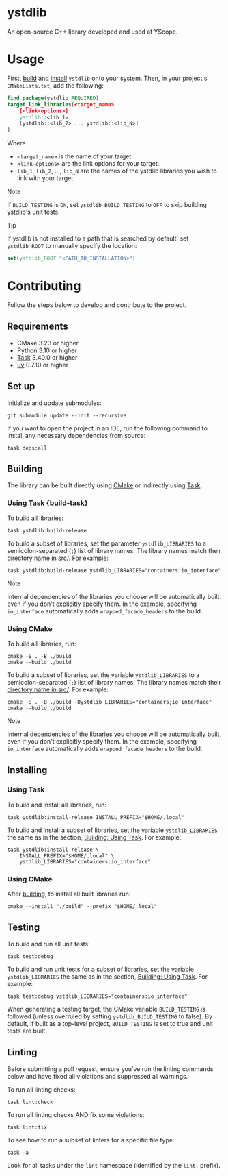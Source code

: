 # ystdlib

An open-source C++ library developed and used at YScope.

# Usage

First, [build](#building) and [install](#installing) `ystdlib` onto your system. Then, in your
project's `CMakeLists.txt`, add the following:

```cmake
find_package(ystdlib REQUIRED)
target_link_libraries(<target_name>
    [<link-options>]
    ystdlib::<lib_1>
    [ystdlib::<lib_2> ... ystdlib::<lib_N>]
)
```

Where

* `<target_name>` is the name of your target.
* `<link-options>` are the link options for your target.
* `lib_1`, `lib_2`, ..., `lib_N` are the names of the ystdlib libraries you wish to link with your
  target.

> [!NOTE]
> If `BUILD_TESTING` is `ON`, set `ystdlib_BUILD_TESTING` to `OFF` to skip building ystdlib's unit
> tests.

> [!TIP]
> If ystdlib is not installed to a path that is searched by default, set `ystdlib_ROOT` to manually
> specify the location:
> 
> ```cmake
> set(ystdlib_ROOT "<PATH_TO_INSTALLATION>")
> ```

# Contributing
Follow the steps below to develop and contribute to the project.

## Requirements

* CMake 3.23 or higher
* Python 3.10 or higher
* [Task] 3.40.0 or higher
* [uv] 0.7.10 or higher

## Set up
Initialize and update submodules:
```shell
git submodule update --init --recursive
```

If you want to open the project in an IDE, run the following command to install any necessary
dependencies from source:

```shell
task deps:all
```

## Building

The library can be built directly using [CMake](#using-cmake) or indirectly using
[Task](#using-task).

### Using Task {build-task}

To build all libraries:
```shell
task ystdlib:build-release
```

To build a subset of libraries, set the parameter `ystdlib_LIBRARIES` to a semicolon-separated (`;`)
list of library names. The library names match their [directory name in src/](./src/ystdlib). For
example:

```shell
task ystdlib:build-release ystdlib_LIBRARIES="containers:io_interface"
```

> [!NOTE]
> Internal dependencies of the libraries you choose will be automatically built, even if you don't
> explicitly specify them. In the example, specifying `io_interface` automatically adds
> `wrapped_facade_headers` to the build.

### Using CMake

To build all libraries, run:

```shell
cmake -S . -B ./build
cmake --build ./build
```

To build a subset of libraries, set the variable `ystdlib_LIBRARIES` to a semicolon-separated (`;`)
list of library names. The library names match their [directory name in src/](./src/ystdlib). For
example:

```shell
cmake -S . -B ./build -Dystdlib_LIBRARIES="containers;io_interface"
cmake --build ./build
```

> [!NOTE]
> Internal dependencies of the libraries you choose will be automatically built, even if you don't
> explicitly specify them. In the example, specifying `io_interface` automatically adds
> `wrapped_facade_headers` to the build.

## Installing

### Using Task

To build and install all libraries, run:

```shell
task ystdlib:install-release INSTALL_PREFIX="$HOME/.local"
```

To build and install a subset of libraries, set the variable `ystdlib_LIBRARIES` the same as in the
section, [Building: Using Task](build-task). For example:

```shell
task ystdlib:install-release \
    INSTALL_PREFIX="$HOME/.local" \
    ystdlib_LIBRARIES="containers:io_interface"
```

### Using CMake

After [building](#building), to install all built libraries run:

```shell
cmake --install "./build" --prefix "$HOME/.local"
```

## Testing

To build and run all unit tests:

```shell
task test:debug
```

To build and run unit tests for a subset of libraries, set the variable `ystdlib_LIBRARIES` the same
as in the section, [Building: Using Task](build-task). For example:

```shell
task test:debug ystdlib_LIBRARIES="containers:io_interface"
```

When generating a testing target, the CMake variable `BUILD_TESTING` is followed (unless overruled
by setting `ystdlib_BUILD_TESTING` to false). By default, if built as a top-level project,
`BUILD_TESTING` is set to true and unit tests are built.

## Linting
Before submitting a pull request, ensure you’ve run the linting commands below and have fixed all
violations and suppressed all warnings.

To run all linting checks:
```shell
task lint:check
```

To run all linting checks AND fix some violations:
```shell
task lint:fix
```

To see how to run a subset of linters for a specific file type:
```shell
task -a
```
Look for all tasks under the `lint` namespace (identified by the `lint:` prefix).

[Task]: https://taskfile.dev
[uv]: https://docs.astral.sh/uv

